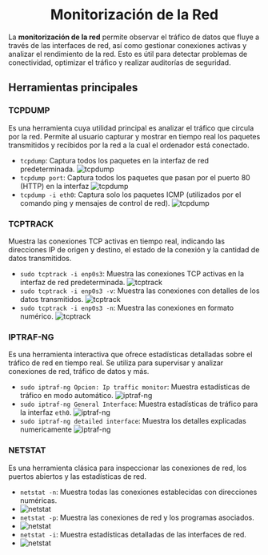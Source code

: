 # <h1 align="center"> Monitorización de la Red </h> 

La **monitorización de la red** permite observar el tráfico de datos que fluye a través de las interfaces de red, así como gestionar conexiones activas y analizar el rendimiento de la red. Esto es útil para detectar problemas de conectividad, optimizar el tráfico y realizar auditorías de seguridad.

## Herramientas principales

### TCPDUMP
Es una herramienta cuya utilidad principal es analizar el tráfico que circula por la red. Permite al usuario capturar y mostrar en tiempo real los paquetes transmitidos y recibidos por la red a la cual el ordenador está conectado.

- `tcpdump`: Captura todos los paquetes en la interfaz de red predeterminada.
  ![tcpdump](https://github.com/josemanuellamprea/MONOTORIZACION/blob/main/Img/tcpdump.png?raw=true)
- `tcpdump port`: Captura todos los paquetes que pasan por el puerto 80 (HTTP) en la interfaz
  ![tcpdump](https://github.com/josemanuellamprea/MONOTORIZACION/blob/main/Img/tcpdump%20port%2080.png?raw=true)
- `tcpdump -i eth0`: Captura solo los paquetes ICMP (utilizados por el comando ping y mensajes de control de red).
  ![tcpdump](https://github.com/josemanuellamprea/MONOTORIZACION/blob/main/Img/tcpdump%20-i.png?raw=true)



### TCPTRACK
Muestra las conexiones TCP activas en tiempo real, indicando las direcciones IP de origen y destino, el estado de la conexión y la cantidad de datos transmitidos.

- `sudo tcptrack -i enp0s3`: Muestra las conexiones TCP activas en la interfaz de red predeterminada.
  ![tcptrack](https://github.com/josemanuellamprea/MONOTORIZACION/blob/main/Img/tcptrack%20-i.png?raw=true)
- `sudo tcptrack -i enp0s3 -v`: Muestra las conexiones con detalles de los datos transmitidos.
  ![tcptrack](https://github.com/josemanuellamprea/MONOTORIZACION/blob/main/Img/tcptrack%20-v.png?raw=true)
- `sudo tcptrack -i enp0s3 -n`: Muestra las conexiones en formato numérico.
  ![tcptrack](https://github.com/josemanuellamprea/MONOTORIZACION/blob/main/Img/tcptrack%20-n.png?raw=true)

### IPTRAF-NG
Es una herramienta interactiva que ofrece estadísticas detalladas sobre el tráfico de red en tiempo real. Se utiliza para supervisar y analizar conexiones de red, tráfico de datos y más.

- `sudo iptraf-ng Opcion: Ip traffic monitor`: Muestra estadísticas de tráfico en modo automático.
  ![iptraf-ng](https://github.com/josemanuellamprea/MONOTORIZACION/blob/main/Img/iptraf-ng.png?raw=true)
- `sudo iptraf-ng General Interface`: Muestra estadísticas de tráfico para la interfaz `eth0`.
  ![iptraf-ng](https://github.com/josemanuellamprea/MONOTORIZACION/blob/main/Img/iptraf-ng%20general.png?raw=true)
- `sudo iptraf-ng detailed interface`: Muestra los detalles explicadas numericamente
  ![iptraf-ng](https://github.com/josemanuellamprea/MONOTORIZACION/blob/main/Img/iptraf-ng%20detailed.png?raw=true)

### NETSTAT
Es una herramienta clásica para inspeccionar las conexiones de red, los puertos abiertos y las estadísticas de red.

- `netstat -n`: Muestra todas las conexiones establecidas con direcciones numéricas.
- ![netstat](https://github.com/josemanuellamprea/MONOTORIZACION/blob/main/Img/netstat%20-n.png?raw=true)
- `netstat -p`: Muestra las conexiones de red y los programas asociados.
- ![netstat](https://github.com/josemanuellamprea/MONOTORIZACION/blob/main/Img/netstat%20-p.png?raw=true)
- `netstat -i`: Muestra estadísticas detalladas de las interfaces de red.
- ![netstat](https://github.com/josemanuellamprea/MONOTORIZACION/blob/main/Img/netstat%20-i.png?raw=true)

